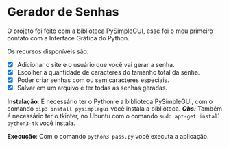 # Gerador de Senhas

O projeto foi feito com a biblioteca PySimpleGUI, esse foi o meu primeiro contato com a Interface Gráfica do Python. 

Os recursos disponíveis são: 
- [x] Adicionar o site e o usuário que você vai gerar a senha.
- [x] Escolher a quantidade de caracteres do tamanho total da senha.
- [x] Poder criar senhas com ou sem caracteres especiais.
- [x] Salvar em um arquivo e ter todas as senhas geradas.

**Instalação**: É necessário ter o Python e a biblioteca PySimpleGUI, com o comando ``` pip3 install pysimplegui ``` você instala a biblioteca. ***Obs:*** Também é necessário ter o tkinter, no Ubuntu com o comando ```sudo apt-get install python3-tk```  você instala.


**Execução**: Com o comando ``` python3 pass.py ``` você executa a aplicação.
